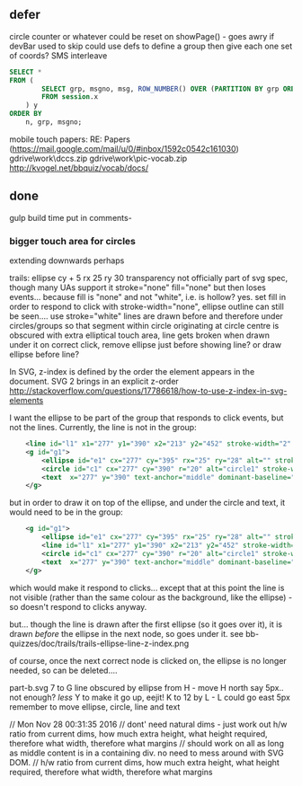 

## defer

circle counter or whatever could be reset on showPage() - goes awry if devBar used to skip
could use defs to define a group then give each one set of coords?
SMS interleave

```sql
SELECT *
FROM (
        SELECT grp, msgno, msg, ROW_NUMBER() OVER (PARTITION BY grp ORDER BY msgno ) n
        FROM session.x
    ) y 
ORDER BY
    n, grp, msgno;
```

mobile touch papers: RE: Papers (https://mail.google.com/mail/u/0/#inbox/1592c0542c161030)
gdrive\work\dccs.zip
gdrive\work\pic-vocab.zip
http://kvogel.net/bbquiz/vocab/docs/

## done

gulp build time put in comments-

### bigger touch area for circles

extending downwards perhaps

trails: ellipse cy + 5 rx 25 ry 30
transparency not officially part of svg spec, though many UAs support it
stroke="none" fill="none" but then loses events... because fill is "none" and not "white", i.e. is hollow? yes. set fill in order to respond to click
with stroke-width="none", ellipse outline can still be seen....  use stroke="white"
lines are drawn before and therefore under circles/groups so that segment within circle originating at circle centre is obscured
with extra elliptical touch area, line gets broken when drawn under it
on correct click, remove ellipse just before showing line?
or draw ellipse before line?

In SVG, z-index is defined by the order the element appears in the document. SVG 2 brings in an explicit z-order
http://stackoverflow.com/questions/17786618/how-to-use-z-index-in-svg-elements

I want the ellipse to be part of the group that responds to click events, but not the lines. Currently, the line is not in the group:

```xml
    <line id="l1" x1="277" y1="390" x2="213" y2="452" stroke-width="2" stroke="black" display="none" />
    <g id="g1">
        <ellipse id="e1" cx="277" cy="395" rx="25" ry="28" alt="" stroke-width="none" stroke="none" fill="white" />
        <circle id="c1" cx="277" cy="390" r="20" alt="circle1" stroke-width="2" stroke="black" fill="white" />
        <text  x="277" y="390" text-anchor="middle" dominant-baseline="central">1</text>
    </g>
```

but in order to draw it on top of the ellipse, and under the circle and text, it would need to be in the group:

```xml
    <g id="g1">
        <ellipse id="e1" cx="277" cy="395" rx="25" ry="28" alt="" stroke-width="none" stroke="none" fill="white" />
        <line id="l1" x1="277" y1="390" x2="213" y2="452" stroke-width="2" stroke="black" display="none" />
        <circle id="c1" cx="277" cy="390" r="20" alt="circle1" stroke-width="2" stroke="black" fill="white" />
        <text  x="277" y="390" text-anchor="middle" dominant-baseline="central">1</text>
    </g>
```

which would make it respond to clicks... except that at this point the line is not visible (rather than the same colour as the background, like the ellipse) - so doesn't respond to clicks anyway.

but... though the line is drawn after the first ellipse (so it goes over it), it is drawn *before* the ellipse in the next node, so goes under it. 
see bb-quizzes/doc/trails/trails-ellipse-line-z-index.png

of course, once the next correct node is clicked on, the ellipse is no longer needed, so can be deleted....

part-b.svg 
    7 to G line obscured by ellipse from H - move H north say 5px.. not enough? *less* Y to make it go up, eejit!
    K to 12 by L - L could go east 5px
    remember to move ellipse, circle, line and text

// Mon Nov 28 00:31:35 2016
// dont' need natural dims - just work out h/w ratio from current dims, how much extra height, what height required, therefore what width, therefore what margins
// should work on all as long as middle content is in a containing div. no need to mess around with SVG DOM.
// h/w ratio from current dims, how much extra height, what height required, therefore what width, therefore what margins
